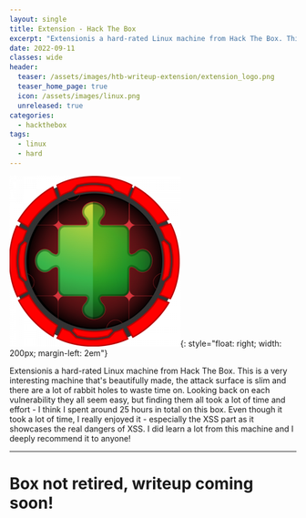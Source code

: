 ```yaml
---
layout: single
title: Extension - Hack The Box
excerpt: "Extensionis a hard-rated Linux machine from Hack The Box. This is a very interesting machine that's beautifully made, the attack surface is slim and there are a lot of rabbit holes to waste time on. Looking back on each vulnerability they all seem easy, but finding them all took a lot of time and effort - I think I spent around 25 hours in total on this box. Even though it took a lot of time, I really enjoyed it - especially the XSS part as it showcases the real dangers of XSS. I did learn a lot from this machine and I deeply recommend it to anyone!"
date: 2022-09-11
classes: wide
header:
  teaser: /assets/images/htb-writeup-extension/extension_logo.png
  teaser_home_page: true
  icon: /assets/images/linux.png
  unreleased: true
categories:
  - hackthebox
tags:  
  - linux
  - hard
---
```


![](/assets/images/htb-writeup-extension/extension_logo.png){: style="float: right; width: 200px; margin-left: 2em"}

Extensionis a hard-rated Linux machine from Hack The Box. This is a very interesting machine that's beautifully made, the attack surface is slim and there are a lot of rabbit holes to waste time on. Looking back on each vulnerability they all seem easy, but finding them all took a lot of time and effort - I think I spent around 25 hours in total on this box. Even though it took a lot of time, I really enjoyed it - especially the XSS part as it showcases the real dangers of XSS. I did learn a lot from this machine and I deeply recommend it to anyone!

----------------

# Box not retired, writeup coming soon! 
